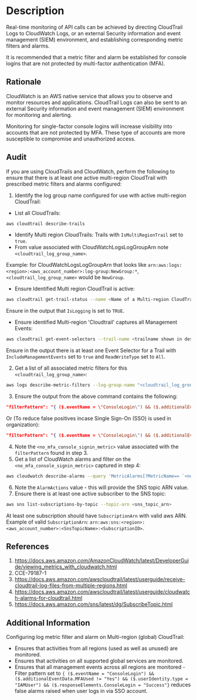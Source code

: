 # Description

Real-time monitoring of API calls can be achieved by directing CloudTrail Logs to CloudWatch Logs, or an external Security information and event management (SIEM) environment, and establishing corresponding metric filters and alarms.

It is recommended that a metric filter and alarm be established for console logins that are not protected by multi-factor authentication (MFA).

## Rationale

CloudWatch is an AWS native service that allows you to observe and monitor resources and applications. CloudTrail Logs can also be sent to an external Security information and event management (SIEM) environment for monitoring and alerting.

Monitoring for single-factor console logins will increase visibility into accounts that are not protected by MFA. These type of accounts are more susceptible to compromise and unauthorized access.

## Audit

If you are using CloudTrails and CloudWatch, perform the following to ensure that there is at least one active multi-region CloudTrail with prescribed metric filters and alarms configured:

1. Identify the log group name configured for use with active multi-region CloudTrail:

- List all CloudTrails:

```sh
aws cloudtrail describe-trails
```

- Identify Multi region CloudTrails: Trails with `IsMultiRegionTrail` set to `true`.
- From value associated with CloudWatchLogsLogGroupArn note `<cloudtrail_log_group_name>`.

Example: for CloudWatchLogsLogGroupArn that looks like `arn:aws:logs:<region>:<aws_account_number>:log-group:NewGroup:*`, `<cloudtrail_log_group_name>` would be `NewGroup`.

- Ensure Identified Multi region CloudTrail is active:

```sh
aws cloudtrail get-trail-status --name <Name of a Multi-region CloudTrail>
```

Ensure in the output that `IsLogging` is set to `TRUE`.

- Ensure identified Multi-region 'Cloudtrail' captures all Management Events:

```sh
aws cloudtrail get-event-selectors --trail-name <trailname shown in describe-trails>
```

Ensure in the output there is at least one Event Selector for a Trail with `IncludeManagementEvents` set to `true` and `ReadWriteType` set to `All`.

2. Get a list of all associated metric filters for this `<cloudtrail_log_group_name>`:

```sh
aws logs describe-metric-filters --log-group-name "<cloudtrail_log_group_name>"
```

3. Ensure the output from the above command contains the following:

```json
"filterPattern": "{ ($.eventName = \"ConsoleLogin\") && ($.additionalEventData.MFAUsed != \"Yes\") }"
```

Or (To reduce false positives incase Single Sign-On (SSO) is used in organization):

```json
"filterPattern": "{ ($.eventName = \"ConsoleLogin\") && ($.additionalEventData.MFAUsed != \"Yes\") && ($.userIdentity.type = \"IAMUser\") && ($.responseElements.ConsoleLogin = \"Success\") }"
```

4. Note the `<no_mfa_console_signin_metric>` value associated with the `filterPattern` found in step 3.
5. Get a list of CloudWatch alarms and filter on the `<no_mfa_console_signin_metric>` captured in step 4:

```sh
aws cloudwatch describe-alarms --query 'MetricAlarms[?MetricName== `<no_mfa_console_signin_metric>`]'
```

6. Note the `AlarmActions` value - this will provide the SNS topic ARN value.
7. Ensure there is at least one active subscriber to the SNS topic:

```sh
aws sns list-subscriptions-by-topic --topic-arn <sns_topic_arn>
```

At least one subscription should have `SubscriptionArn` with valid aws ARN. Example of valid `SubscriptionArn`: `arn:aws:sns:<region>:<aws_account_number>:<SnsTopicName>:<SubscriptionID>`.

## References

1. <https://docs.aws.amazon.com/AmazonCloudWatch/latest/DeveloperGuide/viewing_metrics_with_cloudwatch.html>
2. CCE-79187-1
3. <https://docs.aws.amazon.com/awscloudtrail/latest/userguide/receive-cloudtrail-log-files-from-multiple-regions.html>
4. <https://docs.aws.amazon.com/awscloudtrail/latest/userguide/cloudwatch-alarms-for-cloudtrail.html>
5. <https://docs.aws.amazon.com/sns/latest/dg/SubscribeTopic.html>

## Additional Information

Configuring log metric filter and alarm on Multi-region (global) CloudTrail:

- Ensures that activities from all regions (used as well as unused) are monitored.
- Ensures that activities on all supported global services are monitored.
- Ensures that all management events across all regions are monitored -Filter pattern set to `{ ($.eventName = "ConsoleLogin") && ($.additionalEventData.MFAUsed != "Yes") && ($.userIdentity.type = "IAMUser") && ($.responseElements.ConsoleLogin = "Success"}` reduces false alarms raised when user logs in via SSO account.
